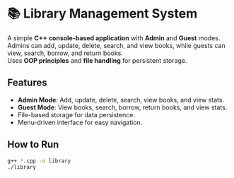 # 📚 Library Management System

A simple **C++ console-based application** with **Admin** and **Guest** modes.  
Admins can add, update, delete, search, and view books, while guests can view, search, borrow, and return books.  
Uses **OOP principles** and **file handling** for persistent storage.

## Features
- **Admin Mode**: Add, update, delete, search, view books, and view stats.
- **Guest Mode**: View books, search, borrow, return books, and view stats.
- File-based storage for data persistence.
- Menu-driven interface for easy navigation.

## How to Run
```bash
g++ *.cpp -o library
./library

